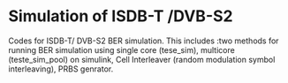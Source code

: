 # Simulation of ISDB-T /DVB-S2
Codes for ISDB-T/ DVB-S2 BER simulation.
This includes :two methods for running BER simulation using single core (tese_sim), multicore (teste_sim_pool) on simulink,
Cell Interleaver (random  modulation symbol interleaving), PRBS genrator.
